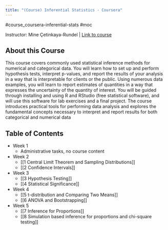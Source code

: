 ```yaml
---
title: "(Course) Inferential Statistics - Coursera"
---
```

#course_coursera-inferential-stats #moc

Instructor: Mine Çetinkaya-Rundel | [Link to course](https://www.coursera.org/learn/inferential-statistics-intro)

## About this Course
This course covers commonly used statistical inference methods for numerical and categorical data. You will learn how to set up and perform hypothesis tests, interpret p-values, and report the results of your analysis in a way that is interpretable for clients or the public. Using numerous data examples, you will learn to report estimates of quantities in a way that expresses the uncertainty of the quantity of interest. You will be guided through installing and using R and RStudio (free statistical software), and will use this software for lab exercises and a final project. The course introduces practical tools for performing data analysis and explores the fundamental concepts necessary to interpret and report results for both categorical and numerical data

## Table of Contents

- Week 1
    - Administrative tasks, no course content
- Week 2
    - [[1 Central Limit Theorem and Sampling Distributions]]
    - [[2 Confidence Intervals]]
- Week 3
    - [[3 Hypothesis Testing]]
    - [[4 Statistical Significance]]
- Week 4
    - [[5 t-distribution and Comparing Two Means]]
    - [[6 ANOVA and Bootstrapping]]
- Week 5
    - [[7 Inference for Proportions]]
    - [[8 Simulation based inference for proportions and chi-square testing]]
